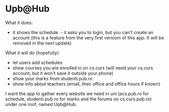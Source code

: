 <h1>Upb@Hub</h1>

What it does:
  - it shows the schedule
  - it asks you to login, but you can't create an account (this is a feature from the very first versiom of this app. It will be removed in the next update)

What it will do (hopefully):
  - let users add schedules
  - show courses you are enrolled in on cs.curs (will need your cs.curs account, but it won't save it outside your phone)
  - show your marks from studenti.pub.ro
  - show info about teachers (email, their office and office hours if known)

I want the app to gather every website we need in uni (acs.pub.ro for schedule, studenti.pub.ro for marks and the forums on cs.curs.pub.ro) under one roof, named Upb@Hub.
